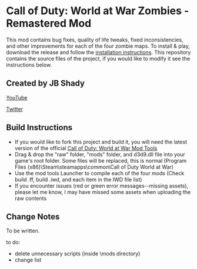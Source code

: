 # Call of Duty: World at War Zombies - Remastered Mod
This mod contains bug fixes, quality of life tweaks, fixed inconsistencies, and other improvements for each of the four zombie maps. To install & play, download the release and follow the [installation instructions](https://youtu.be/YbOq6Nb9xug). This repository contains the source files of the project, if you would like to modify it see the instructions below. 

## Created by JB Shady

[YouTube](https://www.youtube.com/c/JBShady)

[Twitter](https://twitter.com/jb_shady_)

## Build Instructions
* If you would like to fork this project and build it, you will need the latest version of the official [Call of Duty: World at War Mod Tools](https://mega.nz/#!5kwyCYYQ!Onn3s3SfJjrombt7b1lUOcFYAtzhg9T_X7c4SvJljbs)
* Drag & drop the "raw" folder, "mods" folder, and d3d9.dll file into your game's root folder. Some files will be replaced, this is normal (Program Files (x86)\Steam\steamapps\common\Call of Duty World at War) 
* Use the mod tools Launcher to compile each of the four mods (Check build .ff, build .iwd, and each item in the IWD file list)
* If you encounter issues (red or green error messages--missing assets), please let me know, I may have missed some assets when uploading the raw contents

## Change Notes

To be written.

to do:
- delete unnecessary scripts (inside \mods directory)
- change list
